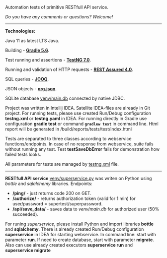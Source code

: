Automation tests of primitive RESTfull API service.

_Do you have any comments or questions? Welcome!_

---
**Technologies:**

Java 11 as latest LTS Java.

Building - **[Gradle 5.6](https://github.com/gradle/gradle)**.

Test running and assertions - **[TestNG 7.0](https://github.com/cbeust/testng)**.

Running and validation of HTTP requests - **[REST Assured 4.0](https://github.com/rest-assured/rest-assured)**.

SQL queries - **[JOOQ](https://github.com/jOOQ/jOOQ)**.

JSON objects - **[org.json](https://github.com/stleary/JSON-java)**.

SQLite database [venv/main.db](venv/main.db) connected by native JDBC.

Project was written in Intellij IDEA. 
Satellite IDEA-files are already in Git project.
For running tests, please use created Run/Debug configuration **testng.xml** or **testng.yaml** in IDEA.
For running directly in Gradle use configuration **gradle test** or command **`gradlew test`** in command line. 
Html report will be generated in /build/reports/tests/test/index.html

Tests are separated to three classes according to webservice functions/endpoints.
In case of no response from webservice, suite fails without running any test.
Test **testSaveDbError** fails for demonstration how failed tests looks.

All parameters for tests are managed by [testng.xml](testng.xml) file.

---
**RESTfull API service** [venv/superservice.py](venv/superservice.py) was writen on Python 
using *bottle* and *sqlalchemy* libraries.
Endpoints:
- **/ping/** - just returns code 200 on GET.
- **/authorize/** - returns authorization token (valid for 1 min) for user/password = supertest/superpassword.
- **/api/save_data/** - saves data to *venv/main.db* for authorized user (50% succeeded).

For runing *superservice*, please install Python and import libraries **bottle** and **sqlalchemy**. 
There is already created Run/Debug configuration **superservice** in IDEA for starting webservice.
In command line: start with parameter **run**. If need to create database, start with parameter **migrate**. 
Also can use already created executors **superservice run** and **superservice migrate**